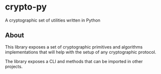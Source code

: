 # crypto-py
A cryptographic set of utilities written in Python

## About
This library exposes a set of cryptographic primitives and algorithms implementations that will help with 
the setup of any cryptographic protocol. 

The library exposes a CLI and methods that can be imported in other projects.
